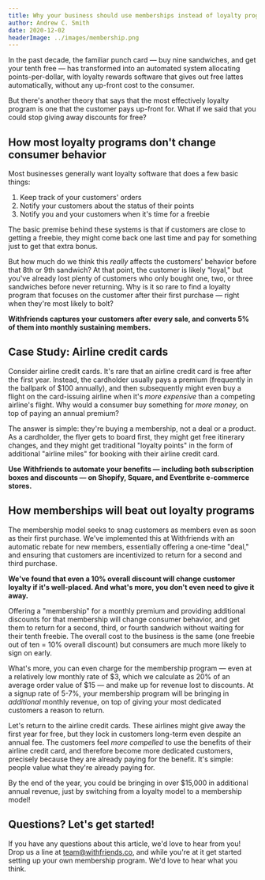 ```yaml
---
title: Why your business should use memberships instead of loyalty programs
author: Andrew C. Smith
date: 2020-12-02
headerImage: ../images/membership.png
---
```


In the past decade, the familiar punch card — buy nine sandwiches, and get your
tenth free — has transformed into an automated system allocating
points-per-dollar, with loyalty rewards software that gives out free lattes
automatically, without any up-front cost to the consumer.

<!-- end -->

But there's another theory that says that the most effectively loyalty program
is one that the customer pays up-front for. What if we said that you could stop
giving away discounts for free?

## How most loyalty programs don't change consumer behavior

Most businesses generally want loyalty software that does a few basic things:

1. Keep track of your customers' orders
2. Notify your customers about the status of their points
3. Notify you and your customers when it's time for a freebie

The basic premise behind these systems is that if customers are close to
getting a freebie, they might come back one last time and pay for something
just to get that extra bonus.

But how much do we think this _really_ affects the customers' behavior before
that 8th or 9th sandwich? At that point, the customer is likely "loyal," but
you've already lost plenty of customers who only bought one, two, or three
sandwiches before never returning. Why is it so rare to find a loyalty program
that focuses on the customer after their first purchase — right when they're
most likely to bolt?

**Withfriends captures your customers after every sale, and converts 5% of them
into monthly sustaining members.**

## Case Study: Airline credit cards

Consider airline credit cards. It's rare that an airline credit card is free
after the first year. Instead, the cardholder usually pays a premium
(frequently in the ballpark of \$100 annually), and then subsequently might even
buy a flight on the card-issuing airline when it's _more expensive_ than a
competing airline's flight. Why would a consumer buy something for _more
money,_ on top of paying an annual premium?

The answer is simple: they're buying a membership, not a deal or a product. As
a cardholder, the flyer gets to board first, they might get free itinerary
changes, and they might get traditional "loyalty points" in the form of
additional "airline miles" for booking with their airline credit card.

**Use Withfriends to automate your benefits &mdash; including both subscription
boxes and discounts &mdash; on Shopify, Square, and Eventbrite e-commerce
stores.**

## How memberships will beat out loyalty programs

The membership model seeks to snag customers as members even as soon as their
first purchase. We've implemented this at Withfriends with an automatic rebate
for new members, essentially offering a one-time "deal," and ensuring that
customers are incentivized to return for a second and third purchase.

**We've found that even a 10% overall discount will change customer loyalty if
it's well-placed. And what's more, you don't even need to give it away.**

Offering a "membership" for a monthly premium and providing additional
discounts for that membership will change consumer behavior, and get them to
return for a second, third, or fourth sandwich without waiting for their tenth
freebie. The overall cost to the business is the same (one freebie out of ten =
10% overall discount) but consumers are much more likely to sign on early.

What's more, you can even charge for the membership program — even at a
relatively low monthly rate of $3, which we calculate as 20% of an average
order value of $15 — and make up for revenue lost to discounts. At a signup
rate of 5-7%, your membership program will be bringing in _additional_ monthly
revenue, on top of giving your most dedicated customers a reason to return.

Let's return to the airline credit cards. These airlines might give away the
first year for free, but they lock in customers long-term even despite an
annual fee. The customers feel _more compelled_ to use the benefits of their
airline credit card, and therefore become more dedicated customers, precisely
because they are already paying for the benefit. It's simple: people value what
they're already paying for.

By the end of the year, you could be bringing in over \$15,000 in additional
annual revenue, just by switching from a loyalty model to a membership model!

## Questions? Let's get started!

If you have any questions about this article, we'd love to hear from you! Drop
us a line at team@withfriends.co, and while you're at it get started setting up
your own membership program. We'd love to hear what you think.
